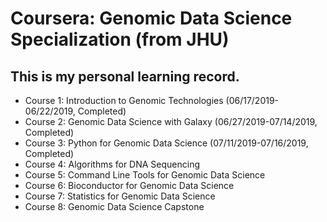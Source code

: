 # Coursera: Genomic Data Science Specialization (from JHU)

## This is my personal learning record.

* Course 1: Introduction to Genomic Technologies (06/17/2019-06/22/2019, Completed)
* Course 2: Genomic Data Science with Galaxy (06/27/2019-07/14/2019, Completed)
* Course 3: Python for Genomic Data Science (07/11/2019-07/16/2019, Completed)
* Course 4: Algorithms for DNA Sequencing
* Course 5: Command Line Tools for Genomic Data Science
* Course 6: Bioconductor for Genomic Data Science
* Course 7: Statistics for Genomic Data Science
* Course 8: Genomic Data Science Capstone